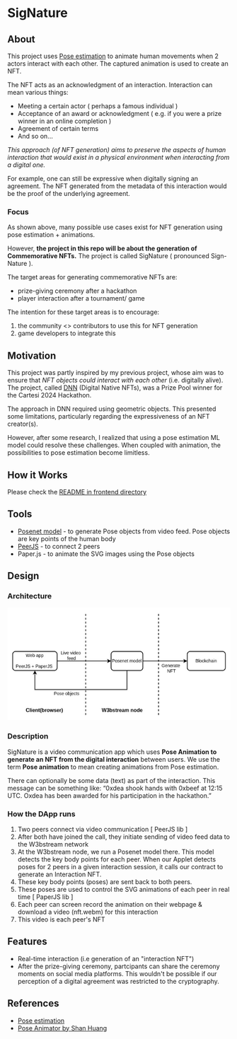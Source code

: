 # SigNature
## About 

This project uses [Pose estimation](https://www.tensorflow.org/lite/examples/pose_estimation/overview#:~:text=Pose%20estimation%20is%20the%20task,key%20body%20joints%20(keypoints).) to animate human movements when 2 actors interact with each other. The captured animation is used to create an NFT. 

The NFT acts as an acknowledgment of an interaction. Interaction can mean various things:

- Meeting a certain actor ( perhaps a famous individual )
- Acceptance of an award or acknowledgment ( e.g. if you were a prize winner in an online completion )
- Agreement of certain terms 
- And so on…


*This approach (of NFT generation) aims to preserve the aspects of human interaction that would exist in a physical environment when interacting from a digital one.*


For example, one can still be expressive when digitally signing an agreement. The NFT generated from the metadata of this interaction would be the proof of the underlying agreement. 

### Focus
As shown above, many possible use cases exist for NFT generation using pose estimation + animations. 

However, **the project in this repo will be about the generation of Commemorative NFTs.** The project is called SigNature ( pronounced Sign-Nature ).

The target areas for generating commemorative NFTs are: 

- prize-giving ceremony after a hackathon
- player interaction after a tournament/ game

The intention for these target areas is to encourage:

1) the community <> contributors to use this for NFT generation
2) game  developers to integrate this 

## Motivation 
This project was partly inspired by my previous project, whose aim was to ensure that *NFT objects could interact with each other* (i.e. digitally alive). The project, called [DNN](https://github.com/Mberic/dnn) (Digital Native NFTs), was a Prize Pool winner for the Cartesi 2024 Hackathon. 

The approach in DNN required using geometric objects. This presented some limitations, particularly regarding the expressiveness of an NFT creator(s).

However, after some research, I realized that using a pose estimation ML model could resolve these challenges. When coupled with animation, the possibilities to pose estimation become limitless. 

## How it Works

Please check the [README in frontend directory](./frontend/README.md)

## Tools 

- [Posenet model](https://github.com/tensorflow/tfjs-models/tree/master/pose-detection) - to generate Pose objects from video feed. Pose objects are key points of the human body
- [PeerJS](https://peerjs.com/) - to connect 2 peers
- Paper.js - to animate the SVG images using the Pose objects

## Design
### Architecture 
![architecture diagram](webstream-signature.jpg)
### Description 

SigNature is a video communication app which uses **Pose Animation to generate an NFT from the digital interaction** between users. We use the term **Pose animation** to mean creating animations from Pose estimation.

There can optionally be some data (text) as part of the interaction. This message can be something like: “0xdea shook hands with 0xbeef at 12:15 UTC. Oxdea has been awarded for his participation in the hackathon.”

### How the DApp runs

1. Two peers connect via video communication [ PeerJS lib ]
2. After both have joined the call, they initiate sending of video feed data to the W3bstream network 
3. At the W3bstream node, we run a Posenet model there. This model detects the key body points for each peer. When our Applet detects poses for 2 peers in a given interaction session, it calls our contract to generate an Interaction NFT.
4. These key body points (poses) are sent back to both peers.
5. These poses are used to control the SVG animations of each peer in real time [ PaperJS lib ]
6. Each peer can screen record the animation on their webpage & download a video (nft.webm) for this interaction 
7. This video is each peer's NFT 

## Features 

- Real-time interaction (i.e generation of an "interaction NFT")
- After the prize-giving ceremony, partcipants can share the ceremony moments on social media platforms. This wouldn't be possible if our perception of a digital agreement was restricted to the cryptography. 

## References 
- [Pose estimation](https://www.tensorflow.org/lite/examples/pose_estimation/overview#:~:text=Pose%20estimation%20is%20the%20task,key%20body%20joints%20(keypoints).)
- [Pose Animator by Shan Huang](https://github.com/yemount/pose-animator)
